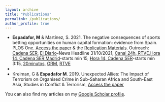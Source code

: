 ```yaml
---
layout: archive
title: "Publications"
permalink: /publications/
author_profile: true
---
```


- **Espadafor, M** & Martínez, S. 2021. The negative consequences of sports betting opportunities on human capital formation: evidence from Spain. PLOS One. [Access the paper](https://journals.plos.org/plosone/article/metrics?id=10.1371/journal.pone.0258857) & the [Replication Materials](https://doi.org/10.7910/DVN/K4NSBK). Outreach: [Cadena SER](https://cadenaser.com/ser/2021/10/31/sociedad/1635675473_674477.html), [El Diario](https://www.eldiario.es/sociedad/abrir-casas-apuestas-cerca-institutos-baja-rendimiento-escolar-barrios-humildes_1_8440297.html)-News Headline 31/10/2021, [Canal 24h, RTVE](),[Hora 14, Cadena SER Madrid](https://play.cadenaser.com/audio/regional_centro_hora14madrid_20211031_140509_143000/)-starts min 15, [Hora 14, Cadena SER](https://prisa-es.mc.tritondigital.com/BOLETINES_SER_PODCAST_1043_P/media/playser/audio/202110/31/1635678903_8194.mp3)-starts min 3:15, [20minutos](https://www.20minutos.es/noticia/4879784/0/casas-de-apuestas-y-rendimiento-escolar/), [ORM](https://www.orm.es/programas/turno-de-noche/turno-de-noche-mar-canizares-cuando-se-abre-una-casa-de-apuestas-en-los-barrios-desaventajados-la-nota-media-de-selectividad-baja-un-0-5/), [RTVE](https://www.rtve.es/noticias/20211107/casas-apuestas-proximidad-colegios-barrios/2211660.shtml) 
- 
- Kreiman, G & **Espadafor M**. 2019. Unexpected Allies: The Impact of Terrorism on Organised Crime in Sub-Saharan Africa and South-East Asia, Studies in Conflict & Terrorism, [Access the paper](https://www.tandfonline.com/doi/full/10.1080/1057610X.2019.1678877?scroll=top&needAccess=true)

You can also find my articles on my [Google Scholar profile](https://scholar.google.com/citations?user=ehRMwhQAAAAJ&hl=es&oi=ao).

